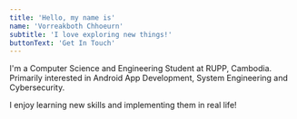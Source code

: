 ```yaml
---
title: 'Hello, my name is'
name: 'Vorreakboth Chhoeurn'
subtitle: 'I love exploring new things!'
buttonText: 'Get In Touch'
---
```


I'm a Computer Science and Engineering Student at RUPP, Cambodia. Primarily interested in Android App Development, System Engineering and Cybersecurity.

I enjoy learning new skills and implementing them in real life!
